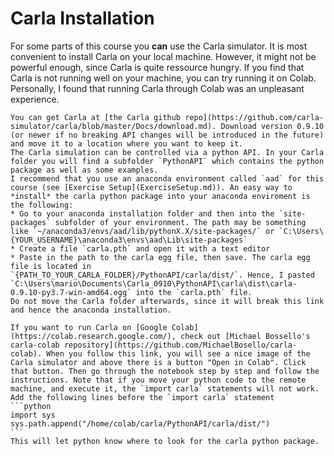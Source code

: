 # Carla Installation
For some parts of this course you **can** use the Carla simulator.
It is most convenient to install Carla on your local machine. However, it might not be powerful enough, since Carla is quite ressource hungry. If you find that Carla is not running well on your machine, you can try running it on Colab. Personally, I found that running Carla through Colab was an unpleasant experience. 

````{tab} Local installation
You can get Carla at [the Carla github repo](https://github.com/carla-simulator/carla/blob/master/Docs/download.md). Download version 0.9.10 (or newer if no breaking API changes will be introduced in the future) and move it to a location where you want to keep it.
The Carla simulation can be controlled via a python API. In your Carla folder you will find a subfolder `PythonAPI` which contains the python package as well as some examples.
I recommend that you use an anaconda environment called `aad` for this course (see [Exercise Setup](ExerciseSetup.md)). An easy way to *install* the carla python package into your anaconda enviroment is the following:
* Go to your anaconda installation folder and then into the `site-packages` subfolder of your environment. The path may be something like `~/anaconda3/envs/aad/lib/pythonX.X/site-packages/` or `C:\Users\{YOUR_USERNAME}\anaconda3\envs\aad\Lib\site-packages`
* Create a file `carla.pth` and open it with a text editor
* Paste in the path to the carla egg file, then save. The carla egg file is located in `{PATH_TO_YOUR_CARLA_FOLDER}/PythonAPI/carla/dist/`. Hence, I pasted `C:\Users\mario\Documents\Carla_0910\PythonAPI\carla\dist\carla-0.9.10-py3.7-win-amd64.egg` into the `carla.pth` file.
Do not move the Carla folder afterwards, since it will break this link and hence the anaconda installation.
````

````{tab} Running on Colab
If you want to run Carla on [Google Colab](https://colab.research.google.com/), check out [Michael Bossello's carla-colab repository](https://github.com/MichaelBosello/carla-colab). When you follow this link, you will see a nice image of the Carla simulator and above there is a button "Open in Colab". Click that button. Then go through the notebook step by step and follow the instructions. Note that if you move your python code to the remote machine, and execute it, the `import carla` statements will not work. Add the following lines before the `import carla` statement
```python
import sys
sys.path.append("/home/colab/carla/PythonAPI/carla/dist/")
```
This will let python know where to look for the carla python package.
````